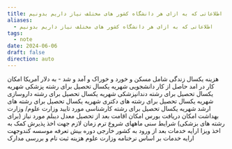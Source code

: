 ```yaml
---
title: اطلاعاتی که به ازای هر دانشگاه کشور های مختلف نیاز داریم بدونیم
aliases:
  - اطلاعاتی که به ازای هر دانشگاه کشور های مختلف نیاز داریم بدونیم
tags:
  - note
date: 2024-06-06
draft: false
direction: auto
---
```



هزینه یکسال زندگی شامل مسکن و خورد و خوراک و آمد و شد - به دلار آمریکا 
امکان کار
در امد حاصل از کار دانشجویی
شهریه یکسال تحصیل برای رشته پزشکی
شهریه یکسال تحصیل برای رشته دندانپزشکی
شهریه یکسال تحصیل برای رشته داروسازی
شهریه یکسال تحصیل برای رشته های دکتری
شهریه یکسال تحصیل برای رشته های ارشد
شهریه یکسال تحصیل برای رشته کارشناسی
مورد تایید وزارت علوم/ وزارت بهداشت
امکان دریافت بورس
امکان اقامت بعد از تحصیل
معدل دیبلم مورد نیاز (برای رشته های بزشکی)
شرایط سنی
ماههای شروع ترم
زمان لازم جهت اخذ پذیرش
کمک به اخذ ویزا
ارایه خدمات بعد از ورود به کشور خارجی
دوره بیش
تعرفه موسسه کندوجهت ارایه خدمات بر اساس نرخنامه وزارت علوم
هزینه ثبت نام و بررسی مدارک
